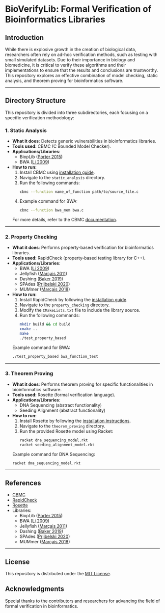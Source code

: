 # BioVerifyLib: Formal Verification of Bioinformatics Libraries

## Introduction

While there is explosive growth in the creation of biological data, researchers often rely on ad-hoc verification methods, such as testing with small simulated datasets. Due to their importance in biology and biomedicine, it is critical to verify these algorithms and their implementations to ensure that the results and conclusions are trustworthy. This repository explores an effective combination of model checking, static analysis, and theorem proving for bioinformatics software.

---

## Directory Structure

This repository is divided into three subdirectories, each focusing on a specific verification methodology:

### 1. Static Analysis
- **What it does**: Detects generic vulnerabilities in bioinformatics libraries.
- **Tools used**: CBMC (C Bounded Model Checker).
- **Applications/Libraries**: 
  - BiopLib ([Porter 2015](https://github.com/porterinhand/bioplib))
  - BWA ([Li 2009](https://github.com/lh3/bwa))
- **How to run**: 
  1. Install CBMC using [installation guide](https://www.cprover.org/cbmc/).
  2. Navigate to the `static_analysis` directory.
  3. Run the following commands:
     ```bash
     cbmc --function name_of_function path/to/source_file.c
     ```
  4. Example command for BWA:
     ```bash
     cbmc --function bwa_mem bwa.c
     ```
  For more details, refer to the CBMC [documentation](https://www.cprover.org/cbmc/documentation/).

---

### 2. Property Checking
- **What it does**: Performs property-based verification for bioinformatics libraries.
- **Tools used**: RapidCheck (property-based testing library for C++).
- **Applications/Libraries**: 
  - BWA ([Li 2009](https://github.com/lh3/bwa))
  - Jellyfish ([Marçais 2011](https://github.com/gmarcais/Jellyfish))
  - Dashing ([Baker 2019](https://github.com/dnbaker/dashing))
  - SPAdes ([Prjibelski 2020](https://github.com/ablab/spades))
  - MUMmer ([Marçais 2018](https://github.com/mummer4/mummer))
- **How to run**:
  1. Install RapidCheck by following the [installation guide](https://github.com/emil-e/rapidcheck).
  2. Navigate to the `property_checking` directory.
  3. Modify the `CMakeLists.txt` file to include the library source.
  4. Run the following commands:
     ```bash
     mkdir build && cd build
     cmake ..
     make
     ./test_property_based
     ```
  Example command for BWA:
     ```bash
     ./test_property_based bwa_function_test
     ```

---

### 3. Theorem Proving
- **What it does**: Performs theorem proving for specific functionalities in bioinformatics software.
- **Tools used**: Rosette (formal verification language).
- **Applications/Libraries**: 
  - DNA Sequencing (abstract functionality)
  - Seeding Alignment (abstract functionality)
- **How to run**:
  1. Install Rosette by following the [installation instructions](https://github.com/emina/rosette).
  2. Navigate to the `theorem_proving` directory.
  3. Run the provided Rosette model using Racket:
     ```bash
     racket dna_sequencing_model.rkt
     racket seeding_alignment_model.rkt
     ```
  Example command for DNA Sequencing:
     ```bash
     racket dna_sequencing_model.rkt
     ```

---

## References
- [CBMC](https://www.cprover.org/cbmc/)
- [RapidCheck](https://github.com/emil-e/rapidcheck)
- [Rosette](https://github.com/emina/rosette)
- Libraries:
  - BiopLib ([Porter 2015](https://github.com/porterinhand/bioplib))
  - BWA ([Li 2009](https://github.com/lh3/bwa))
  - Jellyfish ([Marçais 2011](https://github.com/gmarcais/Jellyfish))
  - Dashing ([Baker 2019](https://github.com/dnbaker/dashing))
  - SPAdes ([Prjibelski 2020](https://github.com/ablab/spades))
  - MUMmer ([Marçais 2018](https://github.com/mummer4/mummer))

---

## License
This repository is distributed under the [MIT License](LICENSE).

## Acknowledgments
Special thanks to the contributors and researchers for advancing the field of formal verification in bioinformatics.
